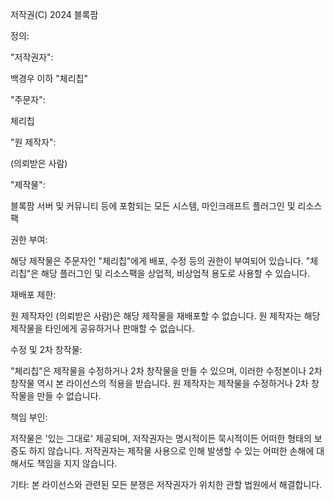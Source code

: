 저작권(C) 2024 블록팜

정의:

"저작권자":

백경우 이하 "체리칩"

"주문자":

 체리칩

"원 제작자": 

(의뢰받은 사람)

"제작물": 

블록팜 서버 및 커뮤니티 등에 포함되는 모든 시스템, 마인크래프트 플러그인 및 리소스팩

권한 부여:

해당 제작물은 주문자인 "체리칩"에게 배포, 수정 등의 권한이 부여되어 있습니다.
"체리칩"은 해당 플러그인 및 리소스팩을 상업적, 비상업적 용도로 사용할 수 있습니다.

재배포 제한:

원 제작자인 (의뢰받은 사람)은 해당 제작물을 재배포할 수 없습니다.
원 제작자는 해당 제작물을 타인에게 공유하거나 판매할 수 없습니다.

수정 및 2차 창작물:

"체리칩"은 제작물을 수정하거나 2차 창작물을 만들 수 있으며, 이러한 수정본이나 2차 창작물 역시 본 라이선스의 적용을 받습니다.
원 제작자는 제작물을 수정하거나 2차 창작물을 만들 수 없습니다.

책임 부인:

저작물은 '있는 그대로' 제공되며, 저작권자는 명시적이든 묵시적이든 어떠한 형태의 보증도 하지 않습니다.
저작권자는 제작물 사용으로 인해 발생할 수 있는 어떠한 손해에 대해서도 책임을 지지 않습니다.

기타:
본 라이선스와 관련된 모든 분쟁은 저작권자가 위치한 관할 법원에서 해결합니다.
